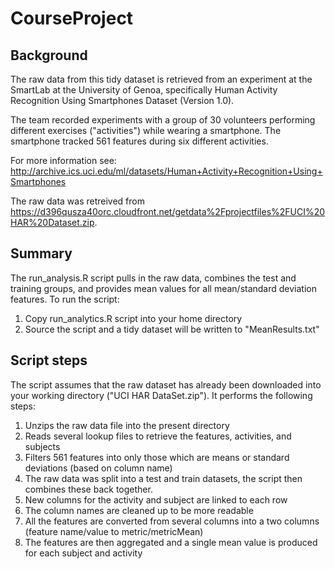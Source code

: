 CourseProject
=============

## Background
The raw data from this tidy dataset is retrieved from an experiment at the SmartLab at the University of Genoa, specifically Human Activity Recognition Using Smartphones Dataset (Version 1.0).

The team recorded experiments with a group of 30 volunteers performing different exercises ("activities") while wearing a smartphone. The smartphone tracked 561 features during six different activities.

For more information see: http://archive.ics.uci.edu/ml/datasets/Human+Activity+Recognition+Using+Smartphones 

The raw data was retreived from https://d396qusza40orc.cloudfront.net/getdata%2Fprojectfiles%2FUCI%20HAR%20Dataset.zip.

## Summary
The run_analysis.R script pulls in the raw data, combines the test and training groups, and provides mean values for all mean/standard deviation features. To run the script:
  1. Copy run_analytics.R script into your home directory
  2. Source the script and a tidy dataset will be written to "MeanResults.txt"

## Script steps
The script assumes that the raw dataset has already been downloaded into your working directory ("UCI HAR DataSet.zip"). It performs the following steps:
  1. Unzips the raw data file into the present directory
  2. Reads several lookup files to retrieve the features, activities, and subjects
  3. Filters 561 features into only those which are means or standard deviations (based on column name)
  4. The raw data was split into a test and train datasets, the script then combines these back together.
  5. New columns for the activity and subject are linked to each row
  6. The column names are cleaned up to be more readable
  7. All the features are converted from several columns into a two columns (feature name/value to metric/metricMean)
  8. The features are then aggregated and a single mean value is produced for each subject and activity
